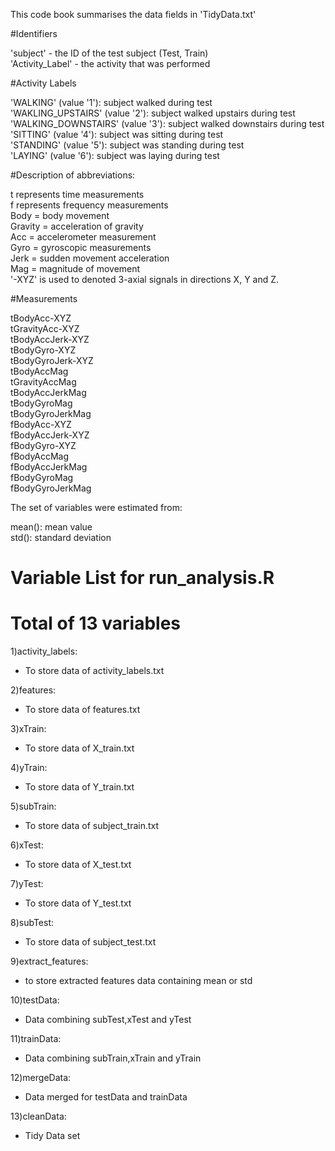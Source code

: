 This code book summarises the data fields in 'TidyData.txt'  
  
#Identifiers  
  
'subject' - the ID of the test subject (Test, Train)  
'Activity_Label' - the activity that was performed  
  
#Activity Labels  
  
'WALKING' (value '1'): subject walked during test  
'WAKLING_UPSTAIRS' (value '2'): subject walked upstairs during test  
'WALKING_DOWNSTAIRS' (value '3'): subject walked downstairs during test  
'SITTING' (value '4'): subject was sitting during test  
'STANDING' (value '5'): subject was standing during test  
'LAYING' (value '6'): subject was laying during test  

#Description of abbreviations:  
  
t represents time measurements  
f represents frequency measurements  
Body = body movement  
Gravity = acceleration of gravity  
Acc = accelerometer measurement  
Gyro = gyroscopic measurements  
Jerk = sudden movement acceleration  
Mag = magnitude of movement  
'-XYZ' is used to denoted 3-axial signals in directions X, Y and Z.  

#Measurements  
  
tBodyAcc-XYZ  
tGravityAcc-XYZ  
tBodyAccJerk-XYZ  
tBodyGyro-XYZ  
tBodyGyroJerk-XYZ  
tBodyAccMag  
tGravityAccMag  
tBodyAccJerkMag  
tBodyGyroMag  
tBodyGyroJerkMag  
fBodyAcc-XYZ  
fBodyAccJerk-XYZ  
fBodyGyro-XYZ  
fBodyAccMag  
fBodyAccJerkMag  
fBodyGyroMag  
fBodyGyroJerkMag  
  
  
The set of variables were estimated from:  
  
mean(): mean value  
std(): standard deviation  
  
  
  
# Variable List for run_analysis.R  
# Total of 13 variables   
  
1)activity_labels:  
- To store data of activity_labels.txt  
  
2)features:  
- To store data of features.txt  
  
3)xTrain:  
- To store data of X_train.txt  
  
4)yTrain:  
- To store data of Y_train.txt  
  
5)subTrain:  
- To store data of subject_train.txt  
  
6)xTest:  
- To store data of X_test.txt  
  
7)yTest:  
- To store data of Y_test.txt  
  
8)subTest:  
- To store data of subject_test.txt  
  
9)extract_features:  
- to store extracted features data containing mean or std  
  
10)testData:  
- Data combining subTest,xTest and yTest  
  
11)trainData:  
- Data combining subTrain,xTrain and yTrain  
  
12)mergeData:  
- Data merged for testData and trainData  
  
13)cleanData:  
- Tidy Data set  
  
  
  
  